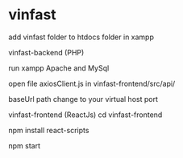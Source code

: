 # vinfast
add vinfast folder to htdocs folder in xampp

vinfast-backend (PHP)

run xampp Apache and MySql

open file axiosClient.js in vinfast-frontend/src/api/

baseUrl path change to your virtual host port

vinfast-frontend (ReactJs)
cd vinfast-frontend

npm install react-scripts

npm start
